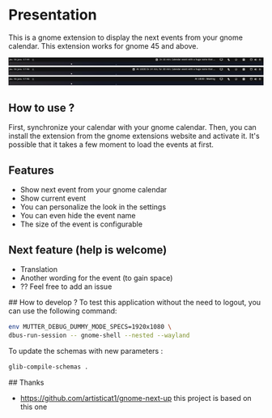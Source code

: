 # Presentation

This is a gnome extension to display the next events from your gnome calendar.
This extension works for gnome 45 and above.

![screenshot1](screenshots/screenshot.png)
![screenshot2](screenshots/screenshot2.png)
![screenshot3](screenshots/screenshot3.png)

## How to use ?

First, synchronize your calendar with your gnome calendar. Then, you can install the extension from the gnome extensions website and activate it. It's possible that it takes a few moment to load the events at first.

## Features

- Show next event from your gnome calendar
- Show current event
- You can personalize the look in the settings
- You can even hide the event name
- The size of the event is configurable

## Next feature (help is welcome)

- Translation
- Another wording for the event (to gain space)
- ?? Feel free to add an issue

## How to develop ?
To test this application without the need to logout, you can use the following command:

```bash
env MUTTER_DEBUG_DUMMY_MODE_SPECS=1920x1080 \
dbus-run-session -- gnome-shell --nested --wayland
```

To update the schemas with new parameters :

```bash
glib-compile-schemas .
```

## Thanks

- https://github.com/artisticat1/gnome-next-up this project is based on this one
